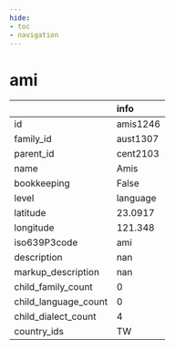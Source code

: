 ```yaml
---
hide:
- toc
- navigation
---
```

# ami
|                      | info     |
|:---------------------|:---------|
| id                   | amis1246 |
| family_id            | aust1307 |
| parent_id            | cent2103 |
| name                 | Amis     |
| bookkeeping          | False    |
| level                | language |
| latitude             | 23.0917  |
| longitude            | 121.348  |
| iso639P3code         | ami      |
| description          | nan      |
| markup_description   | nan      |
| child_family_count   | 0        |
| child_language_count | 0        |
| child_dialect_count  | 4        |
| country_ids          | TW       |